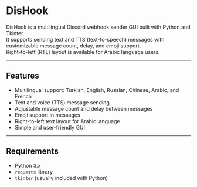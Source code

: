 # DisHook

DisHook is a multilingual Discord webhook sender GUI built with Python and Tkinter.  
It supports sending text and TTS (text-to-speech) messages with customizable message count, delay, and emoji support.  
Right-to-left (RTL) layout is available for Arabic language users.

---

## Features

- Multilingual support: Turkish, English, Russian, Chinese, Arabic, and French  
- Text and voice (TTS) message sending  
- Adjustable message count and delay between messages  
- Emoji support in messages  
- Right-to-left text layout for Arabic language  
- Simple and user-friendly GUI  

---

## Requirements

- Python 3.x  
- `requests` library  
- `tkinter` (usually included with Python)
